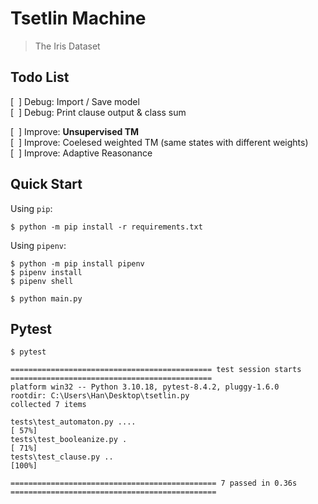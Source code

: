 # Tsetlin Machine

> The Iris Dataset

## Todo List

[&nbsp; ] Debug: Import / Save model  
[&nbsp; ] Debug: Print clause output & class sum

[&nbsp; ] Improve: **Unsupervised TM**  
[&nbsp; ] Improve: Coelesed weighted TM (same states with different weights)  
[&nbsp; ] Improve: Adaptive Reasonance  

## Quick Start

Using `pip`:
```
$ python -m pip install -r requirements.txt
```

Using `pipenv`:
```
$ python -m pip install pipenv
$ pipenv install
$ pipenv shell
```

```
$ python main.py
```

## Pytest

```
$ pytest
```

```
============================================= test session starts =============================================
platform win32 -- Python 3.10.18, pytest-8.4.2, pluggy-1.6.0
rootdir: C:\Users\Han\Desktop\tsetlin.py
collected 7 items                                                                                              

tests\test_automaton.py ....                                                                             [ 57%]
tests\test_booleanize.py .                                                                               [ 71%] 
tests\test_clause.py ..                                                                                  [100%]

============================================== 7 passed in 0.36s ============================================== 
```